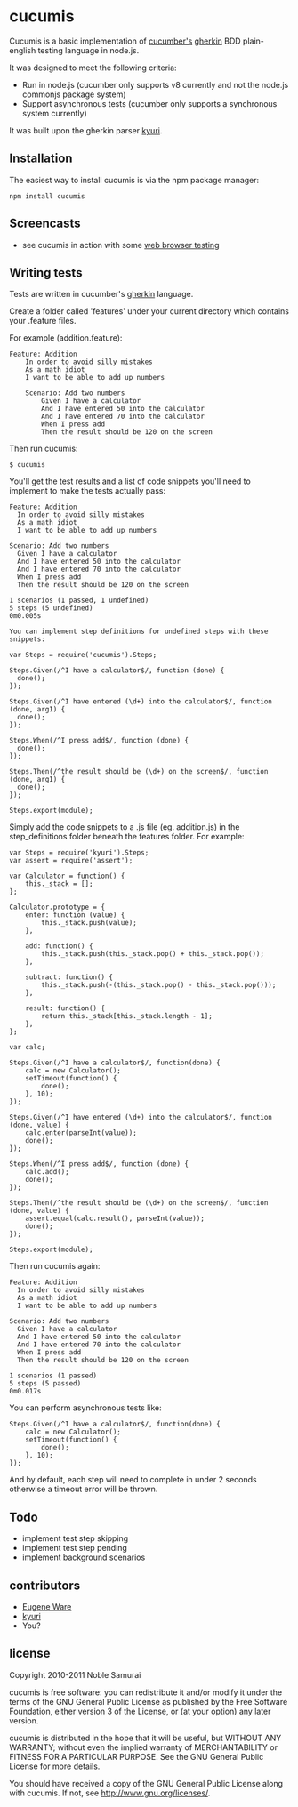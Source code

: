 # cucumis

Cucumis is a basic implementation of [cucumber's](http://cukes.info) [gherkin](https://github.com/aslakhellesoy/cucumber/wiki/gherkin) BDD plain-english testing language in node.js. 

It was designed to meet the following criteria:

- Run in node.js (cucumber only supports v8 currently and not the node.js commonjs package system)
- Support asynchronous tests (cucumber only supports a synchronous system currently)

It was built upon the gherkin parser [kyuri](https://github.com/nodejitsu/kyuri).

## Installation

The easiest way to install cucumis is via the npm package manager:

	npm install cucumis

## Screencasts

- see cucumis in action with some [web browser testing](http://screencast.com/t/AepofsIZ)

## Writing tests

Tests are written in cucumber's [gherkin](https://github.com/aslakhellesoy/cucumber/wiki/gherkin) language.

Create a folder called 'features' under your current directory which contains your .feature files.

For example (addition.feature):

	Feature: Addition
		In order to avoid silly mistakes
		As a math idiot
		I want to be able to add up numbers

		Scenario: Add two numbers
			Given I have a calculator
			And I have entered 50 into the calculator
			And I have entered 70 into the calculator
			When I press add
			Then the result should be 120 on the screen

Then run cucumis:

	$ cucumis

You'll get the test results and a list of code snippets you'll need to implement to make the tests actually pass:

	Feature: Addition
	  In order to avoid silly mistakes
	  As a math idiot
	  I want to be able to add up numbers
	  
	Scenario: Add two numbers
	  Given I have a calculator
	  And I have entered 50 into the calculator
	  And I have entered 70 into the calculator
	  When I press add
	  Then the result should be 120 on the screen

	1 scenarios (1 passed, 1 undefined)
	5 steps (5 undefined)
	0m0.005s

	You can implement step definitions for undefined steps with these snippets:

	var Steps = require('cucumis').Steps;

	Steps.Given(/^I have a calculator$/, function (done) {
	  done();
	});

	Steps.Given(/^I have entered (\d+) into the calculator$/, function (done, arg1) {
	  done();
	});

	Steps.When(/^I press add$/, function (done) {
	  done();
	});

	Steps.Then(/^the result should be (\d+) on the screen$/, function (done, arg1) {
	  done();
	});

	Steps.export(module);

Simply add the code snippets to a .js file (eg. addition.js) in the step_definitions folder beneath the features folder. For example:

	var Steps = require('kyuri').Steps;
	var assert = require('assert');

	var Calculator = function() {
		this._stack = [];
	};

	Calculator.prototype = {
		enter: function (value) {
			this._stack.push(value);
		},

		add: function() {
			this._stack.push(this._stack.pop() + this._stack.pop());
		},

		subtract: function() {
			this._stack.push(-(this._stack.pop() - this._stack.pop()));
		},

		result: function() {
			return this._stack[this._stack.length - 1];
		},
	};

	var calc;

	Steps.Given(/^I have a calculator$/, function(done) {
		calc = new Calculator();
		setTimeout(function() {
			done();
		}, 10);
	});

	Steps.Given(/^I have entered (\d+) into the calculator$/, function (done, value) {
		calc.enter(parseInt(value));
		done();
	});

	Steps.When(/^I press add$/, function (done) {
		calc.add();
		done();
	});

	Steps.Then(/^the result should be (\d+) on the screen$/, function (done, value) {
		assert.equal(calc.result(), parseInt(value));
		done();
	});

	Steps.export(module);

Then run cucumis again:

	Feature: Addition
	  In order to avoid silly mistakes
	  As a math idiot
	  I want to be able to add up numbers
	  
	Scenario: Add two numbers
	  Given I have a calculator
	  And I have entered 50 into the calculator
	  And I have entered 70 into the calculator
	  When I press add
	  Then the result should be 120 on the screen

	1 scenarios (1 passed)
	5 steps (5 passed)
	0m0.017s

You can perform asynchronous tests like:

	Steps.Given(/^I have a calculator$/, function(done) {
		calc = new Calculator();
		setTimeout(function() {
			done();
		}, 10);
	});

And by default, each step will need to complete in under 2 seconds otherwise a timeout error will be thrown.

## Todo

- implement test step skipping
- implement test step pending
- implement background scenarios

## contributors
 - [Eugene Ware](http://eugeneware.com)
 - [kyuri](https://github.com/nodejitsu/kyuri)
 - You?

## license

Copyright 2010-2011 Noble Samurai

cucumis is free software: you can redistribute it and/or modify it under the terms of the GNU General Public License as published by the Free Software Foundation, either version 3 of the License, or (at your option) any later version.

cucumis is distributed in the hope that it will be useful, but WITHOUT ANY WARRANTY; without even the implied warranty of MERCHANTABILITY or FITNESS FOR A PARTICULAR PURPOSE.  See the GNU General Public License for more details.

You should have received a copy of the GNU General Public License along with cucumis.  If not, see http://www.gnu.org/licenses/.

